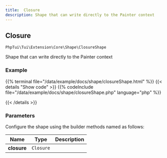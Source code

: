 ```yaml
---
title:  Closure 
description: Shape that can write directly to the Painter context
---
```

##  Closure 

`PhpTui\Tui\Extension\Core\Shape\ClosureShape`

Shape that can write directly to the Painter context
### Example

{{% terminal file="/data/example/docs/shape/closureShape.html" %}}
{{< details "Show code"  >}}
{{% codeInclude file="/data/example/docs/shape/closureShape.php" language="php" %}}

{{< /details >}}
### Parameters

Configure the shape using the builder methods named as follows:

| Name | Type | Description |
| --- | --- | --- |
| **closure** | `Closure` |  |